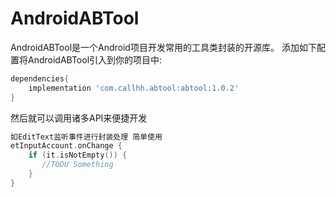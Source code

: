 # AndroidABTool
AndroidABTool是一个Android项目开发常用的工具类封装的开源库。
添加如下配置将AndroidABTool引入到你的项目中:
```groovy
dependencies{
    implementation 'com.callhh.abtool:abtool:1.0.2'
}
```

然后就可以调用诸多API来便捷开发
```kotlin
如EditText监听事件进行封装处理 简单使用
etInputAccount.onChange {
    if (it.isNotEmpty()) {
       //TODU Something
    }
}
```